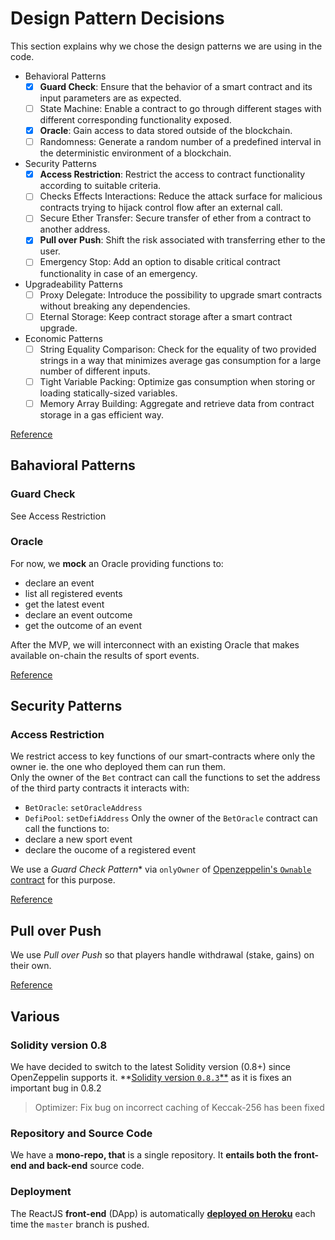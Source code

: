 # Design Pattern Decisions

This section explains why we chose the design patterns we are using in the code. 


- Behavioral Patterns
    - [x] **Guard Check**: Ensure that the behavior of a smart contract and its input parameters are as expected.
    - [ ] State Machine: Enable a contract to go through different stages with different corresponding functionality exposed.
    - [x] **Oracle**: Gain access to data stored outside of the blockchain.
    - [ ] Randomness: Generate a random number of a predefined interval in the deterministic environment of a blockchain.
- Security Patterns
    - [x] **Access Restriction**: Restrict the access to contract functionality according to suitable criteria.
    - [ ] Checks Effects Interactions: Reduce the attack surface for malicious contracts trying to hijack control flow after an external call.
    - [ ] Secure Ether Transfer: Secure transfer of ether from a contract to another address.
    - [x] **Pull over Push**: Shift the risk associated with transferring ether to the user.
    - [ ] Emergency Stop: Add an option to disable critical contract functionality in case of an emergency.
- Upgradeability Patterns
    - [ ] Proxy Delegate: Introduce the possibility to upgrade smart contracts without breaking any dependencies.
    - [ ] Eternal Storage: Keep contract storage after a smart contract upgrade.
- Economic Patterns
    - [ ] String Equality Comparison: Check for the equality of two provided strings in a way that minimizes average gas consumption for a large number of different inputs.
    - [ ] Tight Variable Packing: Optimize gas consumption when storing or loading statically-sized variables.
    - [ ] Memory Array Building: Aggregate and retrieve data from contract storage in a gas efficient way.

[Reference](https://fravoll.github.io/solidity-patterns/)

## Bahavioral Patterns

### Guard Check

See Access Restriction

### Oracle

For now, we **mock** an Oracle providing functions to:
- declare an event
- list all registered events
- get the latest event
- declare an event outcome
- get the outcome of an event

After the MVP, we will interconnect with an existing Oracle that makes available on-chain the results of sport events.

[Reference](https://fravoll.github.io/solidity-patterns/oracle.html)

## Security Patterns

### Access Restriction

We restrict access to key functions of our smart-contracts where only the owner ie. the one who deployed them can run them.  
Only the owner of the `Bet` contract can call the functions to set the address of the third party contracts it interacts with:
- `BetOracle`: `setOracleAddress` 
- `DefiPool`: `setDefiAddress`
Only the owner of the `BetOracle` contract can call the functions to:
- declare a new sport event
- declare the oucome of a registered event

We use a *Guard Check Pattern** via `onlyOwner` of [Openzeppelin's `Ownable` contract](https://github.com/OpenZeppelin/openzeppelin-contracts/blob/v4.0.0/contracts/access/Ownable.sol) for this purpose.

[Reference](https://fravoll.github.io/solidity-patterns/access_restriction.html)

## Pull over Push

We use *Pull over Push* so that players handle withdrawal (stake, gains) on their own.

[Reference](https://fravoll.github.io/solidity-patterns/pull_over_push.html)

## Various

### Solidity version 0.8

We have decided to switch to the latest Solidity version (0.8+) since OpenZeppelin supports it.
 **[Solidity version `0.8.3`**](https://github.com/ethereum/solidity/releases/tag/v0.8.3) as it is fixes an important bug in 0.8.2 
> Optimizer: Fix bug on incorrect caching of Keccak-256 has been fixed

### Repository and Source Code

We have a **mono-repo, that** is a single repository.
It **entails both the front-end and back-end** source code.

### Deployment

The ReactJS **front-end** (DApp) is automatically **[deployed on Heroku](../README.md#deploy-front-end)** each time the `master` branch is pushed.


